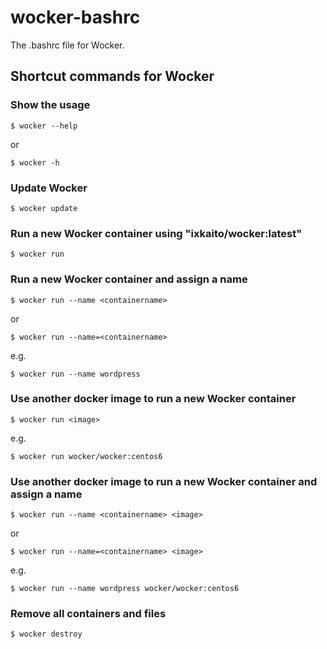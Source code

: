 wocker-bashrc
===========

The .bashrc file for Wocker.

## Shortcut commands for Wocker

### Show the usage

```
$ wocker --help
```

or

```
$ wocker -h
```

### Update Wocker

```
$ wocker update
```

### Run a new Wocker container using "ixkaito/wocker:latest"

```
$ wocker run
```

### Run a new Wocker container and assign a name

```
$ wocker run --name <containername>
```

or

```
$ wocker run --name=<containername>
```

e.g.

```
$ wocker run --name wordpress
```

### Use another docker image to run a new Wocker container

```
$ wocker run <image>
```

e.g.

```
$ wocker run wocker/wocker:centos6
```

### Use another docker image to run a new Wocker container and assign a name

```
$ wocker run --name <containername> <image>
```

or

```
$ wocker run --name=<containername> <image>
```

e.g.

```
$ wocker run --name wordpress wocker/wocker:centos6
```

### Remove all containers and files

```
$ wocker destroy
```

